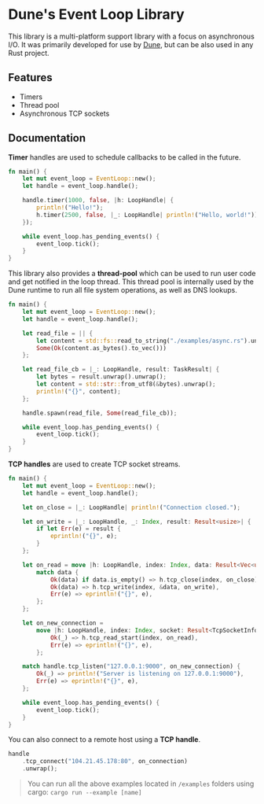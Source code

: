 # Dune's Event Loop Library

This library is a multi-platform support library with a focus on asynchronous I/O. It was primarily developed for use by [Dune](https://github.com/aalykiot/dune), but can be also used in any Rust project.

## Features

- Timers
- Thread pool
- Asynchronous TCP sockets

## Documentation

**Timer** handles are used to schedule callbacks to be called in the future.

```rust
fn main() {
    let mut event_loop = EventLoop::new();
    let handle = event_loop.handle();

    handle.timer(1000, false, |h: LoopHandle| {
        println!("Hello!");
        h.timer(2500, false, |_: LoopHandle| println!("Hello, world!"));
    });

    while event_loop.has_pending_events() {
        event_loop.tick();
    }
}
```

This library also provides a **thread-pool** which can be used to run user code and get notified in the loop thread. This thread pool is internally used by the Dune runtime to run all file system operations, as well as DNS lookups.

```rust
fn main() {
    let mut event_loop = EventLoop::new();
    let handle = event_loop.handle();

    let read_file = || {
        let content = std::fs::read_to_string("./examples/async.rs").unwrap();
        Some(Ok(content.as_bytes().to_vec()))
    };

    let read_file_cb = |_: LoopHandle, result: TaskResult| {
        let bytes = result.unwrap().unwrap();
        let content = std::str::from_utf8(&bytes).unwrap();
        println!("{}", content);
    };

    handle.spawn(read_file, Some(read_file_cb));

    while event_loop.has_pending_events() {
        event_loop.tick();
    }
}
```

**TCP handles** are used to create TCP socket streams.

```rust
fn main() {
    let mut event_loop = EventLoop::new();
    let handle = event_loop.handle();

    let on_close = |_: LoopHandle| println!("Connection closed.");

    let on_write = |_: LoopHandle, _: Index, result: Result<usize>| {
        if let Err(e) = result {
            eprintln!("{}", e);
        }
    };

    let on_read = move |h: LoopHandle, index: Index, data: Result<Vec<u8>>| {
        match data {
            Ok(data) if data.is_empty() => h.tcp_close(index, on_close),
            Ok(data) => h.tcp_write(index, &data, on_write),
            Err(e) => eprintln!("{}", e),
        };
    };

    let on_new_connection =
        move |h: LoopHandle, index: Index, socket: Result<TcpSocketInfo>| match socket {
            Ok(_) => h.tcp_read_start(index, on_read),
            Err(e) => eprintln!("{}", e),
        };

    match handle.tcp_listen("127.0.0.1:9000", on_new_connection) {
        Ok(_) => println!("Server is listening on 127.0.0.1:9000"),
        Err(e) => eprintln!("{}", e),
    };

    while event_loop.has_pending_events() {
        event_loop.tick();
    }
}
```

You can also connect to a remote host using a **TCP handle**.

```rust
handle
    .tcp_connect("104.21.45.178:80", on_connection)
    .unwrap();
```

> You can run all the above examples located in `/examples` folders using cargo: `cargo run --example [name]`
